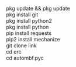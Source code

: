 pkg update && pkg update <br>
pkg install git <br>
pkg install python2<br>
pkg install python<br>
pip install requests<br>
pip2 install mechanize <br>
git clone link<br>
cd erc<br>
cd autombf.pyc
